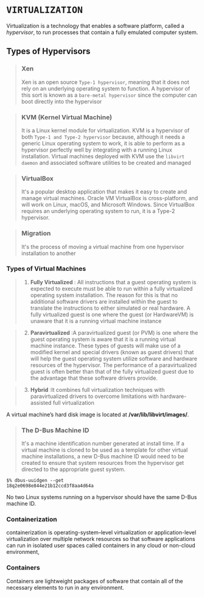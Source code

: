 # **`VIRTUALIZATION`**

Virtualization is a technology that enables a software platform, called a *hypervisor*, to run processes that contain a fully emulated computer system.

  ## Types of Hypervisors 
>### Xen
>Xen is an open source `Type-1 hypervisor`, meaning that it does not rely on an underlying operating system to function. A hypervisor of this sort is known as a `bare-metal hypervisor` since the computer can boot directly into the hypervisor

>### KVM (Kernel Virtual Machine)
>It is a Linux kernel module for virtualization. KVM is a hypervisor of both `Type-1 and Type-2 hypervisor`  because, although it needs a generic Linux operating system to work, it is able to perform as a hypervisor perfectly well by integrating with a running Linux installation. Virtual machines deployed with KVM use the `libvirt daemon` and associated software utilities to be created and managed

>### VirtualBox
>It's a popular desktop application that makes it easy to create and manage virtual machines.
>Oracle VM VirtualBox is cross-platform, and will work on Linux, macOS, and Microsoft Windows. Since VirtualBox requires an underlying operating system to run, it is a Type-2 hypervisor. 



>### Migration 
>
>It's the process of moving a virtual machine from one hypervisor installation to another

### Types of Virtual Machines
> 1. **Fully Virtualized** : All instructions that a guest operating system is expected to execute must be able to run within
a fully virtualized operating system installation. The reason for this is that no additional
software drivers are installed within the guest to translate the instructions to either simulated
or real hardware. A fully virtualized guest is one where the guest (or HardwareVM) is unaware
that it is a running virtual machine instance

 > 2. **Paravirtualized** :A paravirtualized guest (or PVM) is one where the guest operating system is aware that it is a
running virtual machine instance. These types of guests will make use of a modified kernel and
special drivers (known as guest drivers) that will help the guest operating system utilize
software and hardware resources of the hypervisor. The performance of a paravirtualized
guest is often better than that of the fully virtualized guest due to the advantage that these
software drivers provide.

 > 3. **Hybrid** :It combines full virtualization techniques with paravirtualized drivers to overcome limitations with hardware-assisted full virtualization

A virtual machine’s hard disk image is located at **/var/lib/libvirt/images/**.

 >### The D-Bus Machine ID
 >It's a machine identification number generated at install time. 
 >If a virtual machine is cloned to be used as a template for other virtual machine installations, a new D-Bus machine ID would need to be created to
 ensure that system resources from the hypervisor get directed to the appropriate guest system.

```shell
$% dbus-uuidgen --get
18q2e0698e844e21b12ccd3f8aa4d64a
```
No two Linux systems running on a hypervisor should have the same D-Bus machine ID.

### Containerization
containerization is operating-system–level virtualization or application-level virtualization 
over multiple network resources so that software applications can run in isolated user spaces 
called containers in any cloud or non-cloud environment,

### Containers
Containers are lightweight packages of software that contain all of the necessary elements to run in any environment.
